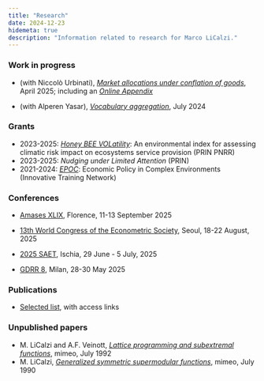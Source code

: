 ```yaml
---
title: "Research"
date: 2024-12-23
hidemeta: true
description: "Information related to research for Marco LiCalzi."
---
```


### Work in progress

+ (with Niccolò Urbinati), [*Market allocations under conflation of goods*](https://arxiv.org/abs/2412.18875), April 2025; including an [*Online Appendix*](MACG-Online-Appendix.pdf)

+ (with Alperen Yasar), [*Vocabulary aggregation*](https://papers.ssrn.com/sol3/papers.cfm?abstract_id=4902792), July 2024

### Grants

+ 2023-2025: [*Honey BEE VOLatility*](https://www.beevol.unifi.it): An environmental index for assessing climatic risk impact on ecosystems service provision (PRIN PNRR)
+ 2023-2025: *Nudging under Limited Attention* (PRIN)
+ 2021-2024: [*EPOC*](https://epoc-itn.eu): Economic Policy in Complex Environments (Innovative Training Network)

### Conferences

+ [Amases XLIX](https://sites.google.com/disei.unifi.it/amases2025/), Florence, 11-13 September 2025

+ [13th World Congress of the Econometric Society](https://www.econometricsociety.org/regional-activities/schedule/2025/08/18/2025-World-Congress-Seoul-Korea#home), Seoul, 18-22 August, 2025

+ [2025 SAET]([https://saet.uiowa.edu/2025-conference/](https://www.mathematical-economics-naples.eu)), Ischia, 29 June - 5 July, 2025

+ [GDRR 8](https://dec.unibocconi.eu/8GDRR), Milan, 28-30 May 2025

### Publications

+ [Selected list](Publications-mlc.pdf), with access links

### Unpublished papers

+ M. LiCalzi and A.F. Veinott, [*Lattice programming and subextremal functions*](http://ideas.repec.org/p/wpa/wuwpge/0509001.html), mimeo, July 1992
+ M. LiCalzi, [*Generalized symmetric supermodular functions*](SymmetricSupermodular.pdf), mimeo, July 1990
